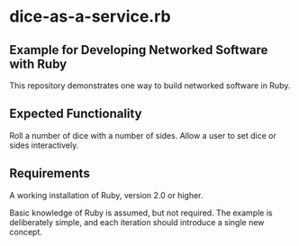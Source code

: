dice-as-a-service.rb
=================

Example for Developing Networked Software with Ruby
---------------------------------------------------

This repository demonstrates one way to build networked software in Ruby.

Expected Functionality
----------------------

Roll a number of dice with a number of sides.
Allow a user to set dice or sides interactively.

Requirements
------------

A working installation of Ruby, version 2.0 or higher.

Basic knowledge of Ruby is assumed, but not required. The example is deliberately simple, and each iteration should introduce a single new concept.
